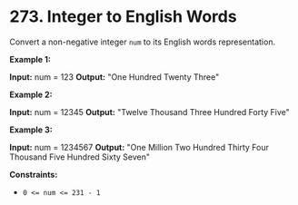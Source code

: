 # 273. Integer to English Words 

Convert a non-negative integer `num` to its English words representation.

**Example 1:**

**Input:** num = 123
**Output:** "One Hundred Twenty Three"

**Example 2:**

**Input:** num = 12345
**Output:** "Twelve Thousand Three Hundred Forty Five"

**Example 3:**

**Input:** num = 1234567
**Output:** "One Million Two Hundred Thirty Four Thousand Five Hundred Sixty Seven"

**Constraints:**

- `0 <= num <= 231 - 1`